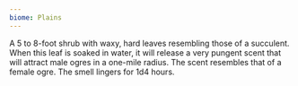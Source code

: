 ```yaml
---
biome: Plains
---
```

A 5 to 8-foot shrub with waxy, hard leaves resembling those of a succulent. When this leaf is soaked in water, it will release a very pungent scent that will attract male ogres in a one-mile radius. The scent resembles that of a female ogre. The smell lingers for 1d4 hours. 


